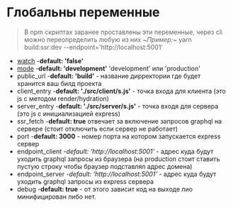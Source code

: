 # Глобальны переменные


> В npm скриптах заранее проставлены эти переменные, через cli можно переопределить любую из них
 ~*Пример:*~ yarn build:ssr:dev --endpoint='http://localhost:5001'
* [watch](https://webpack.js.org/configuration/watch/#watch) -**default: 'false'** 
* [mode](https://webpack.js.org/concepts/mode/) -**default: 'development'** 'development' или 'production'
* public_url -**default: 'build'** - название дирректории где будет хранится ваш билд проекта 
* client_entry -**default: './src/client/s.js'** - точка входа для клиента (это js с методом render/hydration)
* server_entry -**default: './src/server/s.js'** - точка входя для сервера (это js с инициализацией express)
* ssr_fetch -**default: true** отвечает за включение запросов graphql на сервере (стоит отключить если сервер не работает)
* port -**default: 3000** - номер порта на котором запускается express сервер
* endpoint_client -*default: 'http://localhost:5001'* - адрес куда будут уходить graphql запросы из браузера 
(на production стоит ставить пустую строку чтобы браузер подставлял адрес домена) 
* endpoint_server -*default: 'http://localhost:5001'* - адрес куда будут уходить graphql запросы из express сервера
* debug -**default: true** - от этого зависит код на выходе лио минифицирован либо нет.
